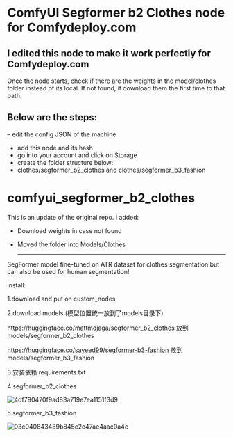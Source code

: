 # ComfyUI Segformer b2 Clothes node for Comfydeploy.com

## I edited this node to make it work perfectly for Comfydeploy.com 

Once the node starts, check if there are the weights in the model/clothes folder instead of its local. If not found, it download them the first time to that path.

## Below are the steps: 

– edit the config JSON of the machine
- add this node and its hash
- go into your account and click on Storage
- create the folder structure below:
- clothes/segformer_b2_clothes and clothes/segformer_b3_fashion


# comfyui_segformer_b2_clothes 

This is an update of the original repo. I added: 
- Download weights in case not found
- Moved the folder into Models/Clothes

  ----

SegFormer model fine-tuned on ATR dataset for clothes segmentation but can also be used for human segmentation!

install:

1.download and put on custom_nodes 

2.download models (模型位置统一放到了models目录下)

https://huggingface.co/mattmdjaga/segformer_b2_clothes 放到models/segformer_b2_clothes

https://huggingface.co/sayeed99/segformer-b3-fashion 放到 models/segformer_b3_fashion

3.安装依赖 requirements.txt

4.segformer_b2_clothes

![4df790470f9ad83a719e7ea1151f3d9](https://github.com/StartHua/Comfyui_segformer_b2_clothes/assets/22284244/df6339dc-24ae-4ad0-bace-7b717a914723)

5.segformer_b3_fashion

![03c040843489b845c2c47ae4aac0a4c](https://github.com/user-attachments/assets/79abb43f-1c48-4675-be29-8feab01db2b5)



